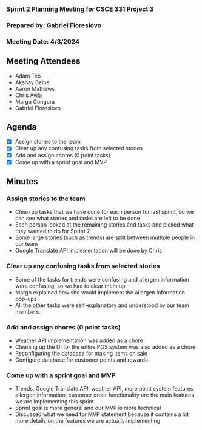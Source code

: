### Sprint 2 Planning Meeting for CSCE 331 Project 3
### Prepared by: Gabriel Floreslovo
### Meeting Date: 4/3/2024

## Meeting Attendees
- Adam Teo
- Akshay Belhe
- Aaron Mathews
- Chris Avila
- Margo Gongora
- Gabriel Floreslovo

## Agenda
- [x] Assign stories to the team
- [x] Clear up any confusing tasks from selected stories
- [x] Add and assign chores (0 point tasks)
- [x] Come up with a sprint goal and MVP

## Minutes

### Assign stories to the team
- Clean up tasks that we have done for each person for last sprint, so we can see what stories and tasks are left to be done
- Each person looked at the remaining stories and tasks and picked what they wanted to do for Sprint 2
- Some large stories (such as trends) are split between multiple people in our team
- Google Translate API implementation will be done by Chris

### Clear up any confusing tasks from selected stories
- Some of the tasks for trends were confusing and allergen information were confusing, so we had to clear them up
- Margo explained how she would implement the allergen information pop-ups
- All the other tasks were self-explanatory and understood by our team members.

### Add and assign chores (0 point tasks)
- Weather API implementation was added as a chore
- Cleaning up the UI for the entire POS system was also added as a chore
- Reconfiguring the database for making items on sale
- Configure database for customer points and rewards

### Come up with a sprint goal and MVP
- Trends, Google Translate API, weather API, more point system features, allergen information, customer order functionality are the main features we are implementing this sprint
- Sprint goal is more general and our MVP is more technical
- Discussed what we need for MVP statement because it contains a lot more details on the features we are actually implementing